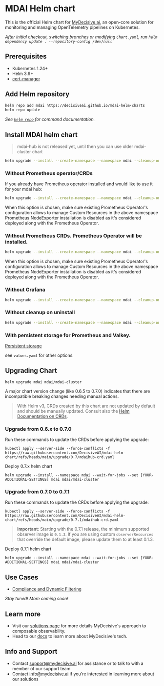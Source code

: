 # MDAI Helm chart

This is the official Helm chart for [MyDecisive.ai](https://www.mydecisive.ai/), an open-core solution for monitoring and managing OpenTelemetry pipelines on Kubernetes. 

_After initial checkout, switching branches or modifying `Chart.yaml`, run `helm dependency update . --repository-config /dev/null`_

## Prerequisites
- Kubernetes 1.24+
- Helm 3.9+
- [cert-manager](https://cert-manager.io/docs/)

## Add Helm repository
```bash
helm repo add mdai https://decisiveai.github.io/mdai-helm-charts
helm repo update
```
_See [`helm repo`](https://helm.sh/docs/helm/helm_repo/) for command documentation._

## Install MDAI helm chart
> mdai-hub is not released yet, until then you can use older mdai-cluster chart
```bash
helm upgrade --install --create-namespace --namespace mdai --cleanup-on-fail --wait-for-jobs mdai mdai/mdai-hub
```

### Without Prometheus operator/CRDs
If you already have Prometheus operator installed and would like to use it for your mdai hub:
```bash
helm upgrade --install --create-namespace --namespace mdai --cleanup-on-fail --wait-for-jobs --set kubeprometheusstack.crds.enabled=false --set kubeprometheusstack.prometheusOperator.enabled=false --set kubeprometheusstack.nodeExporter.enabled=false mdai mdai/mdai-hub
```
When this option is chosen, make sure existing Prometheus Operator's configuration allows to manage Custom Resources in the above namespace
Prometheus NodeExporter  installation is disabled as it's considered deployed along with the Prometheus Operator.

### Without Prometheus CRDs. Prometheus Operator will be installed.
```bash
helm upgrade --install --create-namespace --namespace mdai --cleanup-on-fail --wait-for-jobs --set kubeprometheusstack.crds.enabled=false --set kubeprometheusstack.nodeExporter.enabled=false mdai .
```
When this option is chosen, make sure existing Prometheus Operator's configuration allows to manage Custom Resources in the above namespace
Prometheus NodeExporter  installation is disabled as it's considered deployed along with the Prometheus Operator.


### Without Grafana
```bash
helm upgrade --install --create-namespace --namespace mdai --cleanup-on-fail --wait-for-jobs -f without_grafana.yaml mdai .
```

### Without cleanup on uninstall

```bash
helm upgrade --install --create-namespace --namespace mdai --cleanup-on-fail --wait-for-jobs --set cleanup=false mdai .
```

### With persistent storage for Prometheus and Valkey.

[Persistent storage](./PV.md)

see `values.yaml` for other options.

## Upgrading Chart

```shell
helm upgrade mdai mdai/mdai-cluster
```
A major chart version change (like 0.6.5 to 0.7.0) indicates that there are incompatible breaking changes needing manual actions.

>With Helm v3, CRDs created by this chart are not updated by default and should be manually updated.
Consult also the [Helm Documentation on CRDs](https://helm.sh/docs/chart_best_practices/custom_resource_definitions).

### Upgrade from 0.6.x to 0.7.0
Run these commands to update the CRDs before applying the upgrade:
```shell
kubectl apply --server-side --force-conflicts -f https://raw.githubusercontent.com/DecisiveAI/mdai-helm-chart/refs/heads/main/upgrade/0.7/mdaihub-crd.yaml
```
Deploy 0.7.x helm chart
```shell
helm upgrade --install --namespace mdai --wait-for-jobs --set [YOUR-ADDITIONAL-SETTINGS] mdai mdai/mdai-cluster
```
### Upgrade from 0.7.0 to 0.7.1
Run these commands to update the CRDs before applying the upgrade:
```shell
kubectl apply --server-side --force-conflicts -f https://raw.githubusercontent.com/DecisiveAI/mdai-helm-chart/refs/heads/main/upgrade/0.7.1/mdaihub-crd.yaml
```
>**Important**: Starting with the 0.7.1 release, the minimum supported observer image is `0.1.3`. If you are using custom `observerResources` that override the default image, please update them to at least 0.1.3.  

Deploy 0.7.1 helm chart
```shell
helm upgrade --install --namespace mdai --wait-for-jobs --set [YOUR-ADDITIONAL-SETTINGS] mdai mdai/mdai-cluster
```
## Use Cases

- [Compliance and Dynamic Filtering](./USAGE/compliance_filtering/start_here.md)

*Stay tuned! More coming soon!*

## Learn more

* Visit our [solutions page](https://www.mydecisive.ai/solutions) for more details MyDecisive's approach to composable observability. 
* Head to our [docs](https://docs.mydecisive.ai/) to learn more about MyDecisive's tech.

## Info and Support 

* Contact [support@mydecisive.ai](mailto:support@mydecisive.ai) for assistance or to talk to with a member of our support team
* Contact [info@mydecisive.ai](mailto:info@mydecisive.ai) if you're interested in learning more about our solutions
